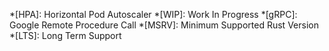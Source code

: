 *[HPA]: Horizontal Pod Autoscaler
*[WIP]: Work In Progress
*[gRPC]: Google Remote Procedure Call
*[MSRV]: Minimum Supported Rust Version
*[LTS]: Long Term Support
